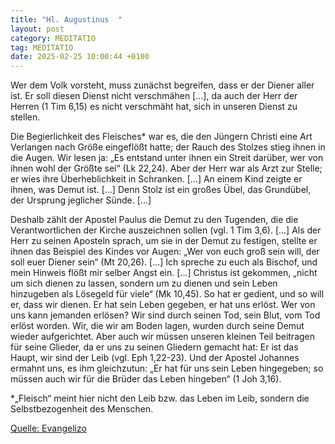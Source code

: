 ```yaml
---
title: "Hl. Augustinus  "
layout: post
category: MEDITATIO
tag: MEDITATIO
date: 2025-02-25 10:00:44 +0100
---
```

Wer dem Volk vorsteht, muss zunächst begreifen, dass er der Diener aller ist. Er soll diesen Dienst nicht verschmähen [...], da auch der Herr der Herren (1 Tim 6,15) es nicht verschmäht hat, sich in unseren Dienst zu stellen.
 
Die Begierlichkeit des Fleisches* war es, die den Jüngern Christi eine Art Verlangen nach Größe eingeflößt hatte; der Rauch des Stolzes stieg ihnen in die Augen.<!--more--> Wir lesen ja: „Es entstand unter ihnen ein Streit darüber, wer von ihnen wohl der Größte sei“ (Lk 22,24). Aber der Herr war als Arzt zur Stelle; er wies ihre Überheblichkeit in Schranken. [...] An einem Kind zeigte er ihnen, was Demut ist. [...] Denn Stolz ist ein großes Übel, das Grundübel, der Ursprung jeglicher Sünde. [...]
 
Deshalb zählt der Apostel Paulus die Demut zu den Tugenden, die die Verantwortlichen der Kirche auszeichnen sollen (vgl. 1 Tim 3,6). [...] Als der Herr zu seinen Aposteln sprach, um sie in der Demut zu festigen, stellte er ihnen das Beispiel des Kindes vor Augen: „Wer von euch groß sein will, der soll euer Diener sein“ (Mt 20,26). [...] Ich spreche zu euch als Bischof, und mein Hinweis flößt mir selber Angst ein. [...] Christus ist gekommen, „nicht um sich dienen zu lassen, sondern um zu dienen und sein Leben hinzugeben als Lösegeld für viele“ (Mk 10,45). So hat er gedient, und so will er, dass wir dienen. Er hat sein Leben gegeben, er hat uns erlöst. Wer von uns kann jemanden erlösen? Wir sind durch seinen Tod, sein Blut, vom Tod erlöst worden. Wir, die wir am Boden lagen, wurden durch seine Demut wieder aufgerichtet. Aber auch wir müssen unseren kleinen Teil beitragen für seine Glieder, da er uns zu seinen Gliedern gemacht hat: Er ist das Haupt, wir sind der Leib (vgl. Eph 1,22-23). Und der Apostel Johannes ermahnt uns, es ihm gleichzutun: „Er hat für uns sein Leben hingegeben; so müssen auch wir für die Brüder das Leben hingeben“ (1 Joh 3,16). 
 
*„Fleisch“ meint hier nicht den Leib bzw. das Leben im Leib, sondern die Selbstbezogenheit des Menschen. 
 


[Quelle: Evangelizo](https://evangeliumtagfuertag.org/DE/gospel)